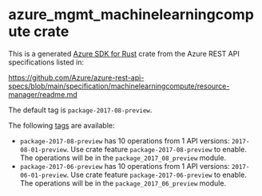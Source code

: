 # azure_mgmt_machinelearningcompute crate

This is a generated [Azure SDK for Rust](https://github.com/Azure/azure-sdk-for-rust) crate from the Azure REST API specifications listed in:

https://github.com/Azure/azure-rest-api-specs/blob/main/specification/machinelearningcompute/resource-manager/readme.md

The default tag is `package-2017-08-preview`.

The following [tags](https://github.com/Azure/azure-sdk-for-rust/blob/main/services/tags.md) are available:

- `package-2017-08-preview` has 10 operations from 1 API versions: `2017-08-01-preview`. Use crate feature `package-2017-08-preview` to enable. The operations will be in the `package_2017_08_preview` module.
- `package-2017-06-preview` has 10 operations from 1 API versions: `2017-06-01-preview`. Use crate feature `package-2017-06-preview` to enable. The operations will be in the `package_2017_06_preview` module.